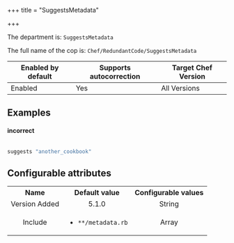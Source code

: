 +++
title = "SuggestsMetadata"

+++

<!-- This content is automatically generated. See https://github.com/chef/chef-web-docs/blob/main/generated/README.md -->

The department is: `SuggestsMetadata`

The full name of the cop is: `Chef/RedundantCode/SuggestsMetadata`

| Enabled by default | Supports autocorrection | Target Chef Version |
| --- | --- | --- |
| Enabled | Yes | All Versions |

## Examples


#### incorrect

```ruby in metadata.rb:

suggests "another_cookbook"
```

## Configurable attributes

<table>
<tbody><tr>
<th>Name</th>
<th>Default value</th>
<th>Configurable values</th>
</tr>
<tr>
<td style="text-align:center">Version Added</td>
<td style="text-align:center">5.1.0</td>
<td style="text-align:center">String</td>
</tr>
<tr><td style="text-align:center">Include</td>
<td style="text-align:center"><ul>
<li><code>**/metadata.rb</code></li>
</ul>
</td>
<td style="text-align:center">Array</td>
</tr></tbody></table>
